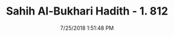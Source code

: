 ---
title        : "Sahih Al-Bukhari Hadith - 1. 812"
date         : 7/25/2018 1:51:48 PM
draft        : false
type         : "hadith"
layout       : "hadith"
BookCode     : "SHB"
VolumeNumber : "1"
HadithNumber : "812"
categories  :  ["Prayer Characteristics-Uncooked Onion, garlic or leek"]
tags  :  ["Ibn Umar"]
---